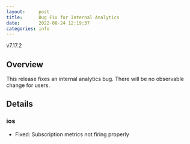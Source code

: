 ```yaml
---
layout:     post
title:      Bug Fix for Internal Analytics
date:       2022-08-24 12:19:37
categories: info
---
```


v7.17.2

## Overview
This release fixes an internal analytics bug. There will be no observable change for users.


## Details

### ios
* Fixed: Subscription metrics not firing properly
